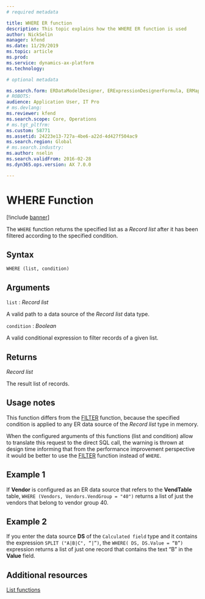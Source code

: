 ```yaml
---
# required metadata

title: WHERE ER function
description: This topic explains how the WHERE ER function is used
author: NickSelin
manager: kfend
ms.date: 11/29/2019
ms.topic: article
ms.prod: 
ms.service: dynamics-ax-platform
ms.technology: 

# optional metadata

ms.search.form: ERDataModelDesigner, ERExpressionDesignerFormula, ERMappedFormatDesigner, ERModelMappingDesigner
# ROBOTS: 
audience: Application User, IT Pro
# ms.devlang: 
ms.reviewer: kfend
ms.search.scope: Core, Operations
# ms.tgt_pltfrm: 
ms.custom: 58771
ms.assetid: 24223e13-727a-4be6-a22d-4d427f504ac9
ms.search.region: Global
# ms.search.industry: 
ms.author: nselin
ms.search.validFrom: 2016-02-28
ms.dyn365.ops.version: AX 7.0.0

---
```


# <a name="WHERE">WHERE Function</a>

[!include [banner](../includes/banner.md)]

The `WHERE` function returns the specified list as a *Record list* after it has been filtered according to the specified condition.

## Syntax

```
WHERE (list, condition)
```

## Arguments

`list` : *Record list*

A valid path to a data source of the *Record list* data type.

`condition` : *Boolean*

A valid conditional expression to filter records of a given list.

## Returns

*Record list*

The result list of records.

## Usage notes

This function differs from the [FILTER](er-functions-list-filter.md) function, because the specified condition is applied to any ER data source of the *Record
list* type in memory.

When the configured arguments of this functions (list and condition) allow to translate this request to the direct SQL call, the warning is thrown at design time informing that from the performance improvement perspective it would be
better to use the
[FILTER](file:///C:\Users\nselin\Documents\Projects\Ger\Content\Formula%20%20designer%20-%20restructuring\Formula%20designer%20(updated)\Formula%20language%20(new)\Category%20-%20list%20(new)\er-functions-list-filter.md)
function instead of `WHERE`.

## Example 1

If **Vendor** is configured as an ER data source that refers to the **VendTable** table, `WHERE (Vendors, Vendors.VendGroup = "40")` returns a list of just the vendors that belong to vendor group 40.

## Example 2

If you enter the data source **DS** of the `Calculated field` type and it contains the expression `SPLIT ("A|B|C", “|”)`, the `WHERE( DS, DS.Value = “B”)` expression returns a list of just one record that contains the text “B” in the **Value** field.

## Additional resources

[List functions](er-functions-category-list.md)
